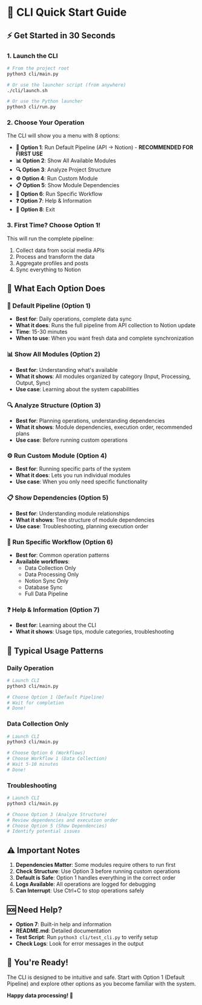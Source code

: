 # 🚀 CLI Quick Start Guide

## ⚡ Get Started in 30 Seconds

### 1. Launch the CLI
```bash
# From the project root
python3 cli/main.py

# Or use the launcher script (from anywhere)
./cli/launch.sh

# Or use the Python launcher
python3 cli/run.py
```

### 2. Choose Your Operation
The CLI will show you a menu with 8 options:

- **🚀 Option 1**: Run Default Pipeline (API → Notion) - **RECOMMENDED FOR FIRST USE**
- **📊 Option 2**: Show All Available Modules
- **🔍 Option 3**: Analyze Project Structure
- **⚙️ Option 4**: Run Custom Module
- **📋 Option 5**: Show Module Dependencies
- **🎯 Option 6**: Run Specific Workflow
- **❓ Option 7**: Help & Information
- **🚪 Option 8**: Exit

### 3. First Time? Choose Option 1!
This will run the complete pipeline:
1. Collect data from social media APIs
2. Process and transform the data
3. Aggregate profiles and posts
4. Sync everything to Notion

## 🎯 What Each Option Does

### 🚀 Default Pipeline (Option 1)
- **Best for**: Daily operations, complete data sync
- **What it does**: Runs the full pipeline from API collection to Notion update
- **Time**: 15-30 minutes
- **When to use**: When you want fresh data and complete synchronization

### 📊 Show All Modules (Option 2)
- **Best for**: Understanding what's available
- **What it shows**: All modules organized by category (Input, Processing, Output, Sync)
- **Use case**: Learning about the system capabilities

### 🔍 Analyze Structure (Option 3)
- **Best for**: Planning operations, understanding dependencies
- **What it shows**: Module dependencies, execution order, recommended plans
- **Use case**: Before running custom operations

### ⚙️ Run Custom Module (Option 4)
- **Best for**: Running specific parts of the system
- **What it does**: Lets you run individual modules
- **Use case**: When you only need specific functionality

### 📋 Show Dependencies (Option 5)
- **Best for**: Understanding module relationships
- **What it shows**: Tree structure of module dependencies
- **Use case**: Troubleshooting, planning execution order

### 🎯 Run Specific Workflow (Option 6)
- **Best for**: Common operation patterns
- **Available workflows**:
  - Data Collection Only
  - Data Processing Only
  - Notion Sync Only
  - Database Sync
  - Full Data Pipeline

### ❓ Help & Information (Option 7)
- **Best for**: Learning about the CLI
- **What it shows**: Usage tips, module categories, troubleshooting

## 🔄 Typical Usage Patterns

### Daily Operation
```bash
# Launch CLI
python3 cli/main.py

# Choose Option 1 (Default Pipeline)
# Wait for completion
# Done!
```

### Data Collection Only
```bash
# Launch CLI
python3 cli/main.py

# Choose Option 6 (Workflows)
# Choose Workflow 1 (Data Collection)
# Wait 5-10 minutes
# Done!
```

### Troubleshooting
```bash
# Launch CLI
python3 cli/main.py

# Choose Option 3 (Analyze Structure)
# Review dependencies and execution order
# Choose Option 5 (Show Dependencies)
# Identify potential issues
```

## ⚠️ Important Notes

1. **Dependencies Matter**: Some modules require others to run first
2. **Check Structure**: Use Option 3 before running custom operations
3. **Default is Safe**: Option 1 handles everything in the correct order
4. **Logs Available**: All operations are logged for debugging
5. **Can Interrupt**: Use Ctrl+C to stop operations safely

## 🆘 Need Help?

- **Option 7**: Built-in help and information
- **README.md**: Detailed documentation
- **Test Script**: Run `python3 cli/test_cli.py` to verify setup
- **Check Logs**: Look for error messages in the output

## 🎉 You're Ready!

The CLI is designed to be intuitive and safe. Start with Option 1 (Default Pipeline) and explore other options as you become familiar with the system.

**Happy data processing! 🚀**